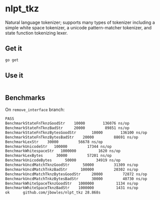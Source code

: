 # nlpt_tkz
Natural language tokenizer; supports many types of tokenizer including a simple white space tokenizer, a unicode pattern-matcher tokenizer, and state function tokenizing lexer.

## Get it

```sh
go get 
```

## Use it

```go
```

## Benchmarks
On `remove_interface` branch:

``` sh
PASS
BenchmarkStateFnTknzGoodStr	   10000	    136076 ns/op
BenchmarkStateFnTknzBadStr	   20000	     89851 ns/op
BenchmarkStateFnTknzBytesGoodStr	   10000	    136100 ns/op
BenchmarkStateFnTknzBytesBadStr	   20000	     88691 ns/op
BenchmarkLexStr	   30000	     56678 ns/op
BenchmarkUnicodeStr	  100000	     17344 ns/op
BenchmarkWhitespaceStr	 1000000	      1620 ns/op
BenchmarkLexBytes	   30000	     57201 ns/op
BenchmarkUnicodeBytes	   50000	     34919 ns/op
BenchmarkUncdMatchTknzGoodStr	   50000	     31309 ns/op
BenchmarkUncdMatchTnkzBadStr	  100000	     20302 ns/op
BenchmarkUncdMatchTknzBytesGoodStr	   20000	     72872 ns/op
BenchmarkUncdMatchTnkzBytesBadStr	   30000	     40730 ns/op
BenchmarkWhiteSpaceTknzGoodStr	 1000000	      1134 ns/op
BenchmarkWhiteSpaceTknzBadStr	 1000000	      1431 ns/op
ok  	github.com/jbowles/nlpt_tkz	28.868s
```
